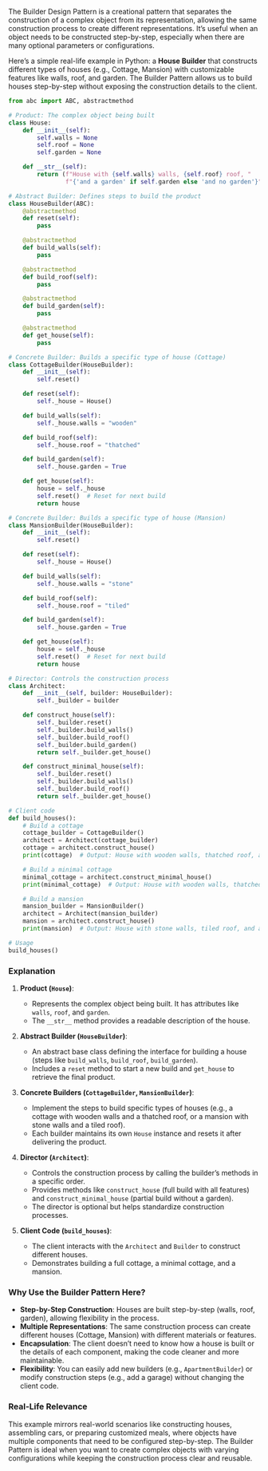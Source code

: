 The Builder Design Pattern is a creational pattern that separates the construction of a complex object from its representation, allowing the same construction process to create different representations. It’s useful when an object needs to be constructed step-by-step, especially when there are many optional parameters or configurations.

Here’s a simple real-life example in Python: a **House Builder** that constructs different types of houses (e.g., Cottage, Mansion) with customizable features like walls, roof, and garden. The Builder Pattern allows us to build houses step-by-step without exposing the construction details to the client.

```python
from abc import ABC, abstractmethod

# Product: The complex object being built
class House:
    def __init__(self):
        self.walls = None
        self.roof = None
        self.garden = None

    def __str__(self):
        return (f"House with {self.walls} walls, {self.roof} roof, "
                f"{'and a garden' if self.garden else 'and no garden'}")

# Abstract Builder: Defines steps to build the product
class HouseBuilder(ABC):
    @abstractmethod
    def reset(self):
        pass

    @abstractmethod
    def build_walls(self):
        pass

    @abstractmethod
    def build_roof(self):
        pass

    @abstractmethod
    def build_garden(self):
        pass

    @abstractmethod
    def get_house(self):
        pass

# Concrete Builder: Builds a specific type of house (Cottage)
class CottageBuilder(HouseBuilder):
    def __init__(self):
        self.reset()

    def reset(self):
        self._house = House()

    def build_walls(self):
        self._house.walls = "wooden"

    def build_roof(self):
        self._house.roof = "thatched"

    def build_garden(self):
        self._house.garden = True

    def get_house(self):
        house = self._house
        self.reset()  # Reset for next build
        return house

# Concrete Builder: Builds a specific type of house (Mansion)
class MansionBuilder(HouseBuilder):
    def __init__(self):
        self.reset()

    def reset(self):
        self._house = House()

    def build_walls(self):
        self._house.walls = "stone"

    def build_roof(self):
        self._house.roof = "tiled"

    def build_garden(self):
        self._house.garden = True

    def get_house(self):
        house = self._house
        self.reset()  # Reset for next build
        return house

# Director: Controls the construction process
class Architect:
    def __init__(self, builder: HouseBuilder):
        self._builder = builder

    def construct_house(self):
        self._builder.reset()
        self._builder.build_walls()
        self._builder.build_roof()
        self._builder.build_garden()
        return self._builder.get_house()

    def construct_minimal_house(self):
        self._builder.reset()
        self._builder.build_walls()
        self._builder.build_roof()
        return self._builder.get_house()

# Client code
def build_houses():
    # Build a cottage
    cottage_builder = CottageBuilder()
    architect = Architect(cottage_builder)
    cottage = architect.construct_house()
    print(cottage)  # Output: House with wooden walls, thatched roof, and a garden

    # Build a minimal cottage
    minimal_cottage = architect.construct_minimal_house()
    print(minimal_cottage)  # Output: House with wooden walls, thatched roof, and no garden

    # Build a mansion
    mansion_builder = MansionBuilder()
    architect = Architect(mansion_builder)
    mansion = architect.construct_house()
    print(mansion)  # Output: House with stone walls, tiled roof, and a garden

# Usage
build_houses()
```

### Explanation
1. **Product (`House`)**:
   - Represents the complex object being built. It has attributes like `walls`, `roof`, and `garden`.
   - The `__str__` method provides a readable description of the house.

2. **Abstract Builder (`HouseBuilder`)**:
   - An abstract base class defining the interface for building a house (steps like `build_walls`, `build_roof`, `build_garden`).
   - Includes a `reset` method to start a new build and `get_house` to retrieve the final product.

3. **Concrete Builders (`CottageBuilder`, `MansionBuilder`)**:
   - Implement the steps to build specific types of houses (e.g., a cottage with wooden walls and a thatched roof, or a mansion with stone walls and a tiled roof).
   - Each builder maintains its own `House` instance and resets it after delivering the product.

4. **Director (`Architect`)**:
   - Controls the construction process by calling the builder’s methods in a specific order.
   - Provides methods like `construct_house` (full build with all features) and `construct_minimal_house` (partial build without a garden).
   - The director is optional but helps standardize construction processes.

5. **Client Code (`build_houses`)**:
   - The client interacts with the `Architect` and `Builder` to construct different houses.
   - Demonstrates building a full cottage, a minimal cottage, and a mansion.

### Why Use the Builder Pattern Here?
- **Step-by-Step Construction**: Houses are built step-by-step (walls, roof, garden), allowing flexibility in the process.
- **Multiple Representations**: The same construction process can create different houses (Cottage, Mansion) with different materials or features.
- **Encapsulation**: The client doesn’t need to know how a house is built or the details of each component, making the code cleaner and more maintainable.
- **Flexibility**: You can easily add new builders (e.g., `ApartmentBuilder`) or modify construction steps (e.g., add a garage) without changing the client code.

### Real-Life Relevance
This example mirrors real-world scenarios like constructing houses, assembling cars, or preparing customized meals, where objects have multiple components that need to be configured step-by-step. The Builder Pattern is ideal when you want to create complex objects with varying configurations while keeping the construction process clear and reusable.